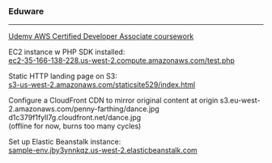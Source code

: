 ### Eduware
***
[Udemy AWS Certified Developer Associate coursework](https://www.udemy.com/aws-certified-developer-associate/#/curriculum)

EC2 instance w PHP SDK installed:<br>
[ec2-35-166-138-228.us-west-2.compute.amazonaws.com/test.php](http://ec2-35-166-138-228.us-west-2.compute.amazonaws.com/test.php)

Static HTTP landing page on S3:<br>
[s3-us-west-2.amazonaws.com/staticsite529/index.html](https://s3-us-west-2.amazonaws.com/staticsite529/index.html)

Configure a CloudFront CDN to mirror original content at origin 
s3.eu-west-2.amazonaws.com/penny-farthing/dance.jpg<br>
d1c379f1fyll7g.cloudfront.net/dance.jpg<br>
(offline for now, burns too many cycles)

Set up Elastic Beanstalk instance:<br>
[sample-env.jby3ynnkqz.us-west-2.elasticbeanstalk.com](http://sample-env.jby3ynnkqz.us-west-2.elasticbeanstalk.com/)
